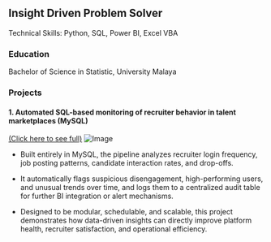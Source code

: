 ## Insight Driven Problem Solver 

Technical Skills: Python, SQL, Power BI, Excel VBA

### Education
Bachelor of Science in Statistic, University Malaya

### Projects
#### 1. Automated SQL-based monitoring of recruiter behavior in talent marketplaces (MySQL) 
[(Click here to see full)](https://github.com/shanurwan/Recruiter-Analytic-SQL)
![Image](https://github.com/user-attachments/assets/49964470-e28b-403d-9549-2917819561e3)

- Built entirely in MySQL, the pipeline analyzes recruiter login frequency, job posting patterns, candidate interaction rates, and drop-offs.

- It automatically flags suspicious disengagement, high-performing users, and unusual trends over time, and logs them to a centralized audit table for further BI integration or alert mechanisms.

- Designed to be modular, schedulable, and scalable, this project demonstrates how data-driven insights can directly improve platform health, recruiter satisfaction, and operational efficiency.
